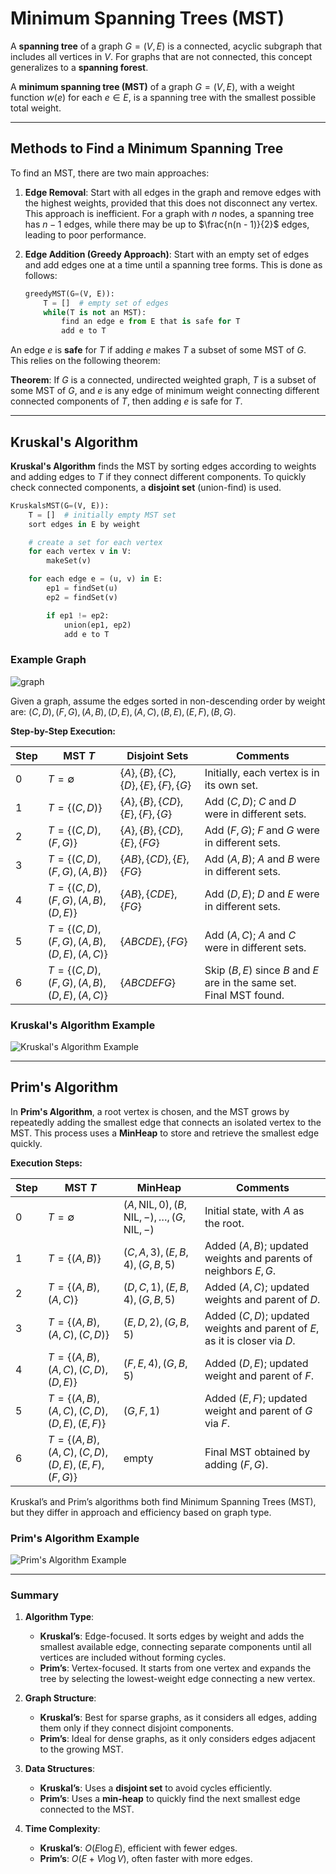 # Minimum Spanning Trees (MST)

A **spanning tree** of a graph $G = (V, E)$ is a connected, acyclic subgraph that includes all vertices in $V$. For graphs that are not connected, this concept generalizes to a **spanning forest**.

A **minimum spanning tree (MST)** of a graph $G = (V, E)$, with a weight function $w(e)$ for each $e \in E$, is a spanning tree with the smallest possible total weight.

---

## Methods to Find a Minimum Spanning Tree

To find an MST, there are two main approaches:

1. **Edge Removal**: Start with all edges in the graph and remove edges with the highest weights, provided that this does not disconnect any vertex. This approach is inefficient. For a graph with $n$ nodes, a spanning tree has $n - 1$ edges, while there may be up to $\frac{n(n - 1)}{2}$ edges, leading to poor performance.

2. **Edge Addition (Greedy Approach)**: Start with an empty set of edges and add edges one at a time until a spanning tree forms. This is done as follows:

    ```python
    greedyMST(G=(V, E)):
        T = []  # empty set of edges
        while(T is not an MST):
            find an edge e from E that is safe for T
            add e to T
    ```

An edge $e$ is **safe** for $T$ if adding $e$ makes $T$ a subset of some MST of $G$. This relies on the following theorem:

**Theorem**: If $G$ is a connected, undirected weighted graph, $T$ is a subset of some MST of $G$, and $e$ is any edge of minimum weight connecting different connected components of $T$, then adding $e$ is safe for $T$.

---

## Kruskal's Algorithm

**Kruskal's Algorithm** finds the MST by sorting edges according to weights and adding edges to $T$ if they connect different components. To quickly check connected components, a **disjoint set** (union-find) is used.

```python
KruskalsMST(G=(V, E)):
    T = []  # initially empty MST set
    sort edges in E by weight

    # create a set for each vertex
    for each vertex v in V:
        makeSet(v)

    for each edge e = (u, v) in E:
        ep1 = findSet(u)
        ep2 = findSet(v)

        if ep1 != ep2:
            union(ep1, ep2)
            add e to T
```

### Example Graph

![graph](https://github.com/user-attachments/assets/96766d97-975c-4306-99c4-1e5b113c0af8)

Given a graph, assume the edges sorted in non-descending order by weight are: $(C, D), (F, G), (A, B), (D, E), (A, C), (B, E), (E, F), (B, G)$.

**Step-by-Step Execution:**

| Step | MST $T$ | Disjoint Sets                | Comments                                                                                       |
|------|-------------|------------------------------|------------------------------------------------------------------------------------------------|
| 0    | $T = \emptyset$     | $\{A\}, \{B\}, \{C\}, \{D\}, \{E\}, \{F\}, \{G\}$ | Initially, each vertex is in its own set.                                                      |
| 1    | $T = \{(C, D)\}$    | $\{A\}, \{B\}, \{CD\}, \{E\}, \{F\}, \{G\}$       | Add $(C, D)$; $C$ and $D$ were in different sets.                                  |
| 2    | $T = \{(C, D), (F, G)\}$ | $\{A\}, \{B\}, \{CD\}, \{E\}, \{FG\}$            | Add $(F, G)$; $F$ and $G$ were in different sets.                                  |
| 3    | $T = \{(C, D), (F, G), (A, B)\}$ | $\{AB\}, \{CD\}, \{E\}, \{FG\}$                 | Add $(A, B)$; $A$ and $B$ were in different sets.                                  |
| 4    | $T = \{(C, D), (F, G), (A, B), (D, E)\}$ | $\{AB\}, \{CDE\}, \{FG\}$                      | Add $(D, E)$; $D$ and $E$ were in different sets.                                  |
| 5    | $T = \{(C, D), (F, G), (A, B), (D, E), (A, C)\}$ | $\{ABCDE\}, \{FG\}$              | Add $(A, C)$; $A$ and $C$ were in different sets.                                  |
| 6    | $T = \{(C, D), (F, G), (A, B), (D, E), (A, C)\}$ | $\{ABCDEFG\}$                      | Skip $(B, E)$ since $B$ and $E$ are in the same set. Final MST found.                |

### Kruskal's Algorithm Example
![Kruskal's Algorithm Example](https://he-s3.s3.amazonaws.com/media/uploads/6322896.jpg)

---

## Prim's Algorithm

In **Prim's Algorithm**, a root vertex is chosen, and the MST grows by repeatedly adding the smallest edge that connects an isolated vertex to the MST. This process uses a **MinHeap** to store and retrieve the smallest edge quickly.

**Execution Steps:**

| Step | MST $T$                  | MinHeap                           | Comments                                                                                |
|------|------------------------------|-----------------------------------|------------------------------------------------------------------------------------------|
| 0    | $T = \emptyset$          | $(A, \text{NIL}, 0), (B, \text{NIL}, -), \ldots, (G, \text{NIL}, -)$ | Initial state, with $A$ as the root.                                                |
| 1    | $T = \{(A, B)\}$         | $(C, A, 3), (E, B, 4), (G, B, 5)$ | Added $(A, B)$; updated weights and parents of neighbors $E, G$.                |
| 2    | $T = \{(A, B), (A, C)\}$ | $(D, C, 1), (E, B, 4), (G, B, 5)$ | Added $(A, C)$; updated weights and parent of $D$.                              |
| 3    | $T = \{(A, B), (A, C), (C, D)\}$ | $(E, D, 2), (G, B, 5)$  | Added $(C, D)$; updated weights and parent of $E$, as it is closer via $D$. |
| 4    | $T = \{(A, B), (A, C), (C, D), (D, E)\}$ | $(F, E, 4), (G, B, 5)$ | Added $(D, E)$; updated weight and parent of $F$.                               |
| 5    | $T = \{(A, B), (A, C), (C, D), (D, E), (E, F)\}$ | $(G, F, 1)$            | Added $(E, F)$; updated weight and parent of $G$ via $F$.                   |
| 6    | $T = \{(A, B), (A, C), (C, D), (D, E), (E, F), (F, G)\}$ | empty                  | Final MST obtained by adding $(F, G)$.                                              |

Kruskal’s and Prim’s algorithms both find Minimum Spanning Trees (MST), but they differ in approach and efficiency based on graph type.

### Prim's Algorithm Example
![Prim's Algorithm Example](https://he-s3.s3.amazonaws.com/media/uploads/16597fe.jpg)

---

### Summary

1. **Algorithm Type**:
   - **Kruskal’s**: Edge-focused. It sorts edges by weight and adds the smallest available edge, connecting separate components until all vertices are included without forming cycles.
   - **Prim’s**: Vertex-focused. It starts from one vertex and expands the tree by selecting the lowest-weight edge connecting a new vertex.

2. **Graph Structure**:
   - **Kruskal’s**: Best for sparse graphs, as it considers all edges, adding them only if they connect disjoint components.
   - **Prim’s**: Ideal for dense graphs, as it only considers edges adjacent to the growing MST.

3. **Data Structures**:
   - **Kruskal’s**: Uses a **disjoint set** to avoid cycles efficiently.
   - **Prim’s**: Uses a **min-heap** to quickly find the next smallest edge connected to the MST.

4. **Time Complexity**:
   - **Kruskal’s**: $O(E \log E)$, efficient with fewer edges.
   - **Prim’s**: $O(E + V \log V)$, often faster with more edges.
